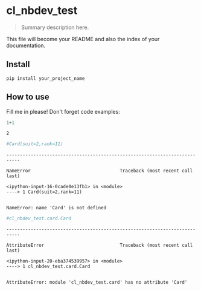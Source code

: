 # cl_nbdev_test
> Summary description here.


This file will become your README and also the index of your documentation.

## Install

`pip install your_project_name`

## How to use

Fill me in please! Don't forget code examples:

```python
1+1
```




    2



```python
#Card(suit=2,rank=11)
```


    ---------------------------------------------------------------------------

    NameError                                 Traceback (most recent call last)

    <ipython-input-16-0cade0e13fb1> in <module>
    ----> 1 Card(suit=2,rank=11)
    

    NameError: name 'Card' is not defined


```python
#cl_nbdev_test.card.Card
```


    ---------------------------------------------------------------------------

    AttributeError                            Traceback (most recent call last)

    <ipython-input-20-eba374539957> in <module>
    ----> 1 cl_nbdev_test.card.Card
    

    AttributeError: module 'cl_nbdev_test.card' has no attribute 'Card'

